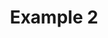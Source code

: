 ---
type: pages
page: resources
title: Example 2
translations:
  afrikaans: Voorbeeld 2
  spanish: ""
  xhosa: ""
  northern-sotho: ""
  portuguese: ""
  southern-sotho: ""
  tswana: ""
  zulu: ""
---
